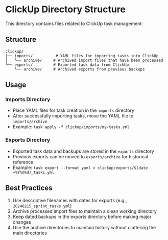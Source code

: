# ClickUp Directory Structure

This directory contains files related to ClickUp task management:

## Structure

```
clickup/
├── imports/          # YAML files for importing tasks into ClickUp
│   └── archive/     # Archived import files that have been processed
└── exports/         # Exported task data from ClickUp
    └── archive/     # Archived exports from previous backups
```

## Usage

### Imports Directory
- Place YAML files for task creation in the `imports` directory
- After successfully importing tasks, move the YAML file to `imports/archive`
- Example: `task apply -f clickup/imports/my-tasks.yml`

### Exports Directory
- Exported task data and backups are stored in the `exports` directory
- Previous exports can be moved to `exports/archive` for historical reference
- Example: `task export --format yaml > clickup/exports/$(date +%Y%m%d)_tasks.yml`

## Best Practices
1. Use descriptive filenames with dates for exports (e.g., `20240215_sprint_tasks.yml`)
2. Archive processed import files to maintain a clean working directory
3. Keep dated backups in the exports directory before making major changes
4. Use the archive directories to maintain history without cluttering the main directories
